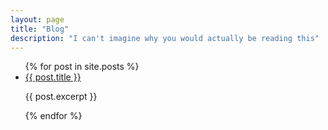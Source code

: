 ```yaml
---
layout: page
title: "Blog"
description: "I can't imagine why you would actually be reading this"
---
```


<ul>
  {% for post in site.posts %}
    <li>
      <a href="{{ post.url }}">{{ post.title }}</a>
      <p>{{ post.excerpt }}</p>
    </li>
  {% endfor %}
</ul>